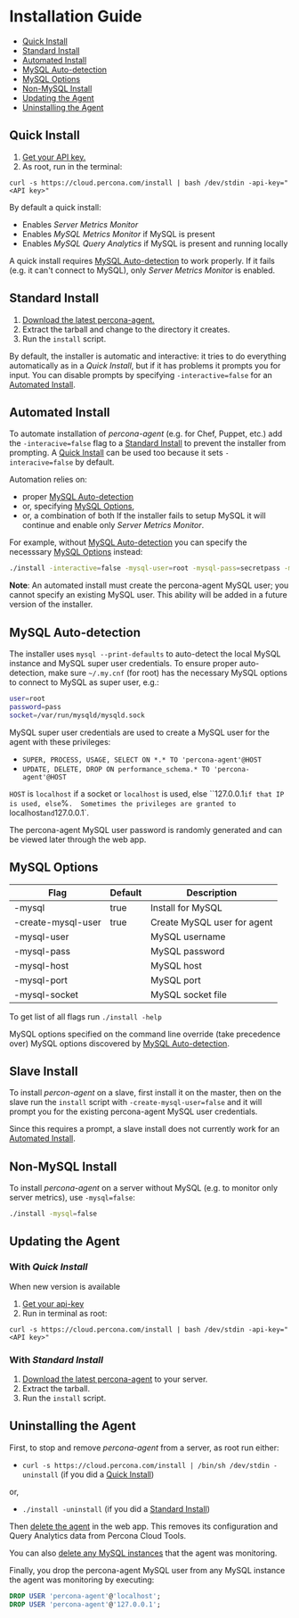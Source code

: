 Installation Guide
==================

- [Quick Install](#user-content-quick-install)
- [Standard Install](#user-content-standard-install)
- [Automated Install](#user-content-automated-install)
- [MySQL Auto-detection](#user-content-mysql-auto-detection)
- [MySQL Options](#user-content-mysql-options)
- [Non-MySQL Install](#user-content-non-mysql-install)
- [Updating the Agent](#user-content-updating-the-agent)
- [Uninstalling the Agent](#user-content-uninstalling-the-agent)

Quick Install
-------------

1. [Get your API key.](https://cloud.percona.com/api-key)
2. As root, run in the terminal:

`curl -s https://cloud.percona.com/install | bash /dev/stdin -api-key="<API key>"`

By default a quick install:
* Enables *Server Metrics Monitor*
* Enables *MySQL Metrics Monitor* if MySQL is present
* Enables *MySQL Query Analytics* if MySQL is present and running locally

A quick install requires [MySQL Auto-detection](#user-content-mysql-auto-detection) to work properly. If it fails (e.g. it can't connect to MySQL), only *Server Metrics Monitor* is enabled.

Standard Install
----------------

1. [Download the latest percona-agent.](http://www.percona.com/downloads/percona-agent/LATEST/)
2. Extract the tarball and change to the directory it creates.
3. Run the `install` script.

By default, the installer is automatic and interactive: it tries to do everything automatically as in a *Quick Install*, but if it has problems it prompts you for input. You can disable prompts by specifying `-interactive=false` for an [Automated Install](#user-content-automated-install).

Automated Install
-----------------

To automate installation of *percona-agent* (e.g. for Chef, Puppet, etc.) add the `-interacive=false` flag to a [Standard Install](#user-content-standard-install) to prevent the installer from prompting. A [Quick Install](#user-content-quick-install) can be used too because it sets `-interacive=false` by default.

Automation relies on:
* proper [MySQL Auto-detection](#user-content-mysql-auto-detection)
* or, specifying [MySQL Options](#user-content-mysql-options),
* or, a combination of both
If the installer fails to setup MySQL it will continue and enable only *Server Metrics Monitor*.

For example, without [MySQL Auto-detection](#user-content-mysql-auto-detection) you can specify the necesssary [MySQL Options](#user-content-mysql-options) instead:
```sh
./install -interactive=false -mysql-user=root -mysql-pass=secretpass -mysql-socket=/var/run/mysqld/mysqld.sock
```

**Note**: An automated install must create the percona-agent MySQL user; you cannot specify an existing MySQL user. This ability will be added in a future version of the installer.

MySQL Auto-detection
--------------------

The installer uses `mysql --print-defaults` to auto-detect the local MySQL instance and MySQL super user credentials. To ensure proper auto-detection, make sure `~/.my.cnf` (for root) has the necessary MySQL options to connect to MySQL as super user, e.g.:

```sh
user=root
password=pass
socket=/var/run/mysqld/mysqld.sock
```

MySQL super user credentials are used to create a MySQL user for the agent with these privileges:

* `SUPER, PROCESS, USAGE, SELECT ON *.* TO 'percona-agent'@HOST`
* `UPDATE, DELETE, DROP ON performance_schema.* TO 'percona-agent'@HOST`

`HOST` is `localhost` if a socket or `localhost` is used, else ``127.0.0.1` if that IP is used, else `%`.  Sometimes the privileges are granted to `localhost` and `127.0.0.1`.

The percona-agent MySQL user password is randomly generated and can be viewed later through the web app.

MySQL Options
-------------

| Flag              | Default | Description                 |
|-------------------|---------|-----------------------------|
|-mysql             | true    | Install for MySQL           |
|-create-mysql-user | true    | Create MySQL user for agent |
|-mysql-user        |         | MySQL username              |
|-mysql-pass        |         | MySQL password              |
|-mysql-host        |         | MySQL host                  |
|-mysql-port        |         | MySQL port                  |
|-mysql-socket      |         | MySQL socket file           |

To get list of all flags run `./install -help`

MySQL options specified on the command line override (take precedence over) MySQL options discovered by [MySQL Auto-detection](#user-content-mysql-auto-detection).

Slave Install
-------------

To install *percon-agent* on a slave, first install it on the master, then on the slave run the `install` script with `-create-mysql-user=false` and it will prompt you for the existing percona-agent MySQL user credentials.

Since this requires a prompt, a slave install does not currently work for an [Automated Install](#user-content-automated-installed).

Non-MySQL Install
-----------------

To install *percona-agent* on a server without MySQL (e.g. to monitor only server metrics), use `-mysql=false`:

```sh
./install -mysql=false
  ```
  
Updating the Agent
------------------

### With *Quick Install*

  When new version is available
  
  1. [Get your api-key](https://cloud.percona.com/api-key)
  2. Run in terminal as root:

`curl -s https://cloud.percona.com/install | bash /dev/stdin -api-key="<API key>"`

### With *Standard Install*

  1. [Download the latest percona-agent](http://www.percona.com/downloads/percona-agent/LATEST/) to your server.
  2. Extract the tarball.
  3. Run the `install` script.

Uninstalling the Agent
----------------------

First, to stop and remove *percona-agent* from a server, as root run either:

* `curl -s https://cloud.percona.com/install | /bin/sh /dev/stdin -uninstall` (if you did a [Quick Install](#user-content-quick-install))

or,

* `./install -uninstall` (if you did a [Standard Install](#user-content-standard-install))

Then [delete the agent](https://cloud.percona.com/agents) in the web app.  This removes its configuration and Query Analytics data from Percona Cloud Tools.

You can also [delete any MySQL instances](https://cloud.percona.com/instances/mysql) that the agent was monitoring.

Finally, you drop the percona-agent MySQL user from any MySQL instance the agent was monitoring by executing:

```sql
DROP USER 'percona-agent'@'localhost';
DROP USER 'percona-agent'@'127.0.0.1';
```
